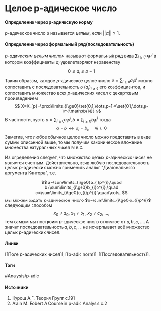 # Целое p-адическое число
#### Определение через p-адическую норму
$p$-адическое число $\alpha$ называется *целым*, если $||\alpha||\leq1$.
#### Определение через формальный ряд(последовательность)
*$p$-адическим целым числом* называют формальный ряд вида $\sum_{i\ge0}a_{i}p^{i}$ в котором коэффициенты $a_{i}$ удовлетворяют неравенству
$$0\le a_{i}\le p-1$$
Таким образом, каждое $p$-адическое целое число $a=\sum_{i\ge0}a_{i}p^{i}$ можно сопоставить с последовательностью $(a_{i})_{i\ge0}$ его коэффициентов, и сопоставить множество всех $p$-адических чисел с декартовым произведением
$$
X=X_{p}=\prod\limits_{i\ge0}\set{0,1,\dots,p-1}=\set{0,1,\dots,p-1}^{\mathbb{N}}
$$
В частности, пусть $a=\sum_{i\ge0}a_{i}p^{i}$,$b=\sum_{i\ge0}b_{i}p^{i}$ тогда
$$
a=b\Longleftrightarrow a_{i}=b_{i},\quad\forall i\ge0
$$
Заметив, что любое обычное целое число можно представить в виде суммы описанной выше, то мы получим каноническое вложение множества натуральных чисел $\mathbb{N}$ в $X$.

Из определения следует, что множество целых $p$-адических чисел не является счетным. Действительно, взяв любую последовательность целых $p$-адических можно применить аналог "Диагонального аргумента Кантора", т.е.

$$
a=\sum\limits_{i\ge0}a_{i}p^{i},\quad 
b=\sum\limits_{i\ge0}b_{i}p^{i},\quad
c=\sum\limits_{i\ge0}c_{i}p^{i},\quad\dots,
$$
мы можем задать $p$-адическое число $x=\sum\limits_{i\ge0}x_{i}p^{i}$ следующим способом 
$$
x_{0}\ne a_{0},\;x_{1}\ne b_{1}\;,x_{2}\ne c_{2},\;\dots,
$$
тем самым мы построим $p$-адическое число отличное от $a,b,c,\dots$. А значит последовательность $a,b,c,\dots$ не исчерпывает всё множество целых $p$-адических чисел. 
#### Линки
 [[Поле p-адических чисел]],
 [[p-adic norm]],
 [[Последовательность]],
#### Тэги
 #Analysis/p-adic 
#### Источники
 1. Курош А.Г. Теория Групп с.191
 2. Alain M. Robert A Course in p-adic Analysis c.2